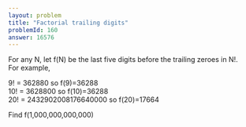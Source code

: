 ```yaml
---
layout: problem
title: "Factorial trailing digits"
problemId: 160
answer: 16576
---
```

For any N, let f(N) be the last five digits before the trailing zeroes in N!.  
 For example,

9! = 362880 so f(9)=36288  
 10! = 3628800 so f(10)=36288  
 20! = 2432902008176640000 so f(20)=17664

Find f(1,000,000,000,000)
